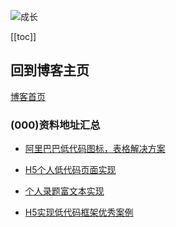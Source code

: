 ![成长](/images/home.png)

[[toc]]


## 回到博客主页
[博客首页](./../README.md)  

### (000)资料地址汇总
- [阿里巴巴低代码图标，表格解决方案](https://xrender.fun/)

- [H5个人低代码页面实现]()

- [个人录题富文本实现]()

- [H5实现低代码框架优秀案例]()